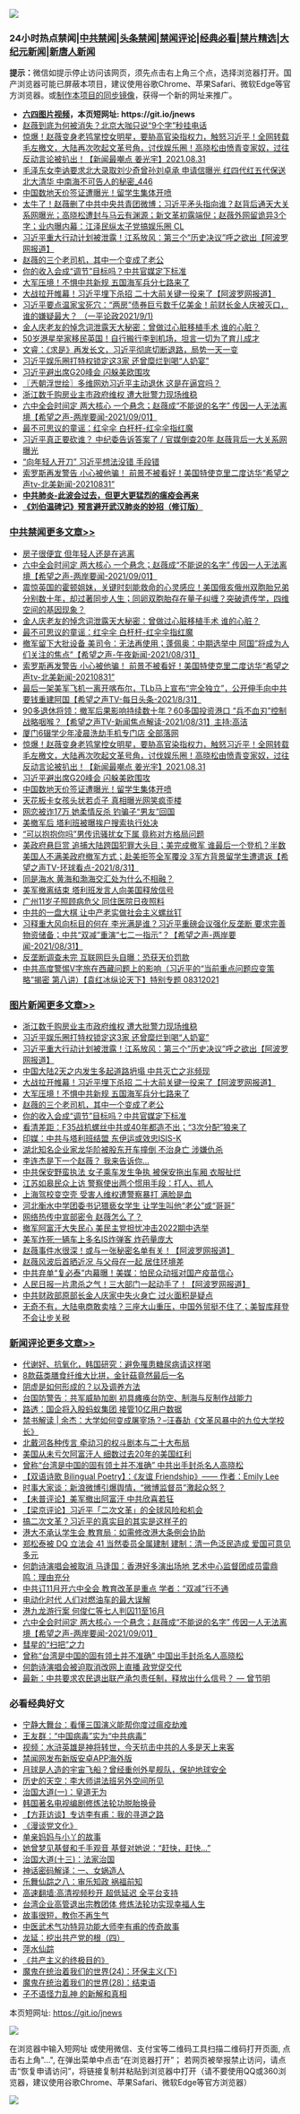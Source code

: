 ![](https://raw.githubusercontent.com/fqnews/bnews/master/64photo/fqnews-qr.jpg)

<div id="tt">
<h3>24小时热点禁闻|<a href="#%E4%B8%AD%E5%85%B1%E7%A6%81%E9%97%BB%E6%9B%B4%E5%A4%9A%E6%96%87%E7%AB%A0">中共禁闻</a>|<a href="#%E5%9B%BE%E7%89%87%E6%96%B0%E9%97%BB%E6%9B%B4%E5%A4%9A%E6%96%87%E7%AB%A0">头条禁闻</a>|<a href="#%E6%96%B0%E9%97%BB%E8%AF%84%E8%AE%BA%E6%9B%B4%E5%A4%9A%E6%96%87%E7%AB%A0">禁闻评论|<a href="#%E5%BF%85%E7%9C%8B%E7%BB%8F%E5%85%B8%E5%A5%BD%E6%96%87">经典必看|<a href="/video.md#%E7%A6%81%E7%89%87%E7%B2%BE%E9%80%89">禁片精选</a>|<a href="https://github.com/fqnews/djy/blob/master/gb/nf1351518.md#1">大纪元新闻</a>|<a href="https://github.com/fqnews/ntdtv/blob/master/gb/prog204.md#1">新唐人新闻</a></h3>
<div><b>提示：</b>微信如提示停止访问该网页，须先点击右上角三个点，选择浏览器打开。国产浏览器可能已屏蔽本项目，建议使用谷歌Chrome、苹果Safari、微软Edge等官方浏览器。或<a href="https://github.com/fqnews/bnews/blob/master/%E5%88%B6%E4%BD%9Cgit%E7%A6%81%E9%97%BB%E9%95%9C%E5%83%8F.md">制作本项目的同步镜像</a>，获得一个新的网址来推广。</div>
<ul>
<li><b><a href="http://d1.bdrive.tk/64.mp4" target="_blank">六四图片视频</a>，本页短网址: https://git.io/jnews</b></li>
<li><a href="/yule/20210901/1616726.md">赵薇到底为何被消失？北京大咖只说“9个字”秒挂电话</a></li>
<li><a href="/comments/20210901/1616808.md">惊爆！赵薇变身老鸨掌控女明星，要胁高官染指权力，触怒习近平！全网转载毛左檄文，大陆再次吹起文革号角，讨伐娱乐圈！高晓松由愤青变家奴，过往反动言论被扒出！【新闻最嘲点 姜光宇】2021.08.31</a></li>
<li><a href="/comments/20210901/1616713.md">毛泽东女李讷要求北大录取刘少奇曾孙刘卓承 申请信曝光 红四代红五代保送北大清华 中南海不可告人的秘密_446</a></li>
<li><a href="/cbnews/20210901/1616767.md">中国数地天价签证遭曝光！留学生集体开喷</a></li>
<li><a href="/bannedvideo/20210901/1616737.md">太牛了！赵薇删了中共中央共青团微博；习近平矛头指向谁？赵背后通天大关系网曝光；高晓松遭封与马云有渊源；新文革初露端倪；赵薇外网留诡异3个字；业内曝内幕：江泽民纵太子党搞娱乐圈 CL</a></li>
<li><a href="/topimagenews/20210901/1617108.md">习近平重大行动计划被泄露！江系放风：第三个”历史决议”呼之欲出【阿波罗网报道】</a></li>
<li><a href="/topimagenews/20210901/1616839.md">赵薇的三个老司机，其中一个变成了老公</a></li>
<li><a href="/topimagenews/20210901/1616812.md">你的收入会成“调节”目标吗？中共官媒定下标准</a></li>
<li><a href="/topimagenews/20210901/1616896.md">大军压境！不惧中共新规 五国海军兵分七路来了</a></li>
<li><a href="/topimagenews/20210901/1617008.md">大战拉开帷幕！习近平埋下杀招 二十大前关键一役来了【阿波罗网报道】</a></li>
<li><a href="/bannedvideo/20210901/1617061.md">习近平要点温家宝死穴：“两房”债券巨亏数千亿美金！前财长金人庆被灭口，谁的嫌疑最大？ （一平论政2021/9/1)</a></li>
<li><a href="/cbnews/20210901/1617089.md">金人庆老友的悼念词泄露天大秘密：曾做过心脏移植手术 谁的心脏？</a></li>
<li><a href="/yule/20210901/1616902.md">50岁港星举家移民英国！自行搬行李到机场，坦言一切为了育儿成才</a></li>
<li><a href="/bannedvideo/20210901/1617070.md">文睿：《求是》再发长文，习近平彻底切断退路，局势一天一变</a></li>
<li><a href="/topimagenews/20210901/1617120.md">习近平娱乐圈打特权锁定这3家 还曾糜烂到喝“人奶宴”</a></li>
<li><a href="/cbnews/20210901/1616785.md">习近平避出席G20峰会 闪躲美欧围攻</a></li>
<li><a href="/ssgc/20210901/1616923.md">〖兲朝浮世绘〗多维网劝习近平主动退休 这是在逼宫吗？</a></li>
<li><a href="/topimagenews/20210901/1617121.md">浙江数千购房业主市政府维权 遭大批警力现场维稳</a></li>
<li><a href="/comments/20210901/1617169.md">六中全会时间定 两大核心 一个悬念；赵薇成“不能说的名字” 传因一人无法离境【希望之声-两岸要闻-2021/09/01】</a></li>
<li><a href="/cbnews/20210901/1617003.md">最不可思议的童谣：红伞伞 白杆杆-红伞伞指红魔</a></li>
<li><a href="/bannedvideo/20210901/1617123.md">习近平真正要砍谁？ 中纪委告诉答案了  /  官媒倒查20年 赵薇背后一大关系网曝光</a></li>
<li><a href="/cnnews/20210901/1616901.md">“向年轻人开刀” 习近平想法没错 手段错</a></li>
<li><a href="/comments/20210901/1616927.md">索罗斯再发警告 小心被他骗！ 前景不被看好！美国特使克里二度访华“希望之声tv-北美新闻-20210831”</a></li>
<li><b><a href="/comments/20200211/1275071.md" target="_blank">中共肺炎-此波会过去，但更大更猛烈的瘟疫会再来</a></b></li>
<li><b><a href="/comments/20200207/1272816.md" target="_blank">《刘伯温碑记》预言避开武汉肺炎的妙招（修订版）</a></b></li>
</ul>
</div>

<div class="catlist">
<h3><a href="/cbnews/" target="_blank">中共禁闻</a><span><a href="/cbnews/" target="_blank" rel="nofollow">更多文章>></a></span></h3>
<ul>
<li><a href="/cbnews/20210901/1617252.md" target="_blank">房子很便宜 但年轻人还是在逃离</a></li>
<li><a href="/comments/20210901/1617169.md" target="_blank">六中全会时间定 两大核心 一个悬念；赵薇成“不能说的名字” 传因一人无法离境【希望之声-两岸要闻-2021/09/01】</a></li>
<li><a href="/comments/20210901/1617093.md" target="_blank">震惊英国的霍顿姐妹，关键时刻能救命的心灵感应！美国俄亥俄州双胞胎兄弟分别数十年，却过著同步人生；同卵双胞胎存在量子纠缠？突破遗传学，四维空间的基因现象？</a></li>
<li><a href="/cbnews/20210901/1617089.md" target="_blank">金人庆老友的悼念词泄露天大秘密：曾做过心脏移植手术 谁的心脏？</a></li>
<li><a href="/cbnews/20210901/1617003.md" target="_blank">最不可思议的童谣：红伞伞 白杆杆-红伞伞指红魔</a></li>
<li><a href="/comments/20210901/1616972.md" target="_blank">撤军留下大批设备 美司令：无法再使用；蓬佩奥：中期选举中 阿国&#8221;将成为人们关注的焦点&#8221;【希望之声-午夜新闻-2021/08/31】</a></li>
<li><a href="/comments/20210901/1616927.md" target="_blank">索罗斯再发警告 小心被他骗！ 前景不被看好！美国特使克里二度访华“希望之声tv-北美新闻-20210831”</a></li>
<li><a href="/comments/20210901/1616817.md" target="_blank">最后一架美军飞机一离开喀布尔，TLb马上宣布“完全独立”，公开伸手向中共要钱重建阿国【希望之声TV-每日头条-2021/8/31】</a></li>
<li><a href="/comments/20210901/1616816.md" target="_blank">90多退休将领：撤军后果影响持续数十年？60多国投资港口 “兵不血刃”控制战略咽喉？【希望之声TV-新闻焦点解读-2021/08/31】主持:高洁</a></li>
<li><a href="/cbnews/20210901/1616813.md" target="_blank">厦门6辍学少年凌晨洗劫手机专门店 全部落网</a></li>
<li><a href="/comments/20210901/1616808.md" target="_blank">惊爆！赵薇变身老鸨掌控女明星，要胁高官染指权力，触怒习近平！全网转载毛左檄文，大陆再次吹起文革号角，讨伐娱乐圈！高晓松由愤青变家奴，过往反动言论被扒出！【新闻最嘲点 姜光宇】2021.08.31</a></li>
<li><a href="/cbnews/20210901/1616785.md" target="_blank">习近平避出席G20峰会 闪躲美欧围攻</a></li>
<li><a href="/cbnews/20210901/1616767.md" target="_blank">中国数地天价签证遭曝光！留学生集体开喷</a></li>
<li><a href="/cbnews/20210901/1616756.md" target="_blank">天花板卡女孩头状若贞子 真相曝光网笑疯歪楼</a></li>
<li><a href="/cbnews/20210901/1616749.md" target="_blank">网恋被诈17万 她柔情反杀 钓骗子“男友”回国</a></li>
<li><a href="/cbnews/20210901/1616748.md" target="_blank">美撤军后 塔利班被曝挨户搜索执行处决</a></li>
<li><a href="/cbnews/20210901/1616736.md" target="_blank">“可以抱抱你吗”男传讯骚扰女下属 竟称对方格局问题</a></li>
<li><a href="/comments/20210901/1616689.md" target="_blank">美政府悬巨赏 追捕大陆跨国犯罪大头目；美完成撤军 谁最后一个登机？半数美国人不满美政府撤军方式；赴美拒签全军覆没 3军方背景留学生遭遣返【希望之声TV-环球看点-2021/8/31】</a></li>
<li><a href="/cbnews/20210831/1616656.md" target="_blank">同是海水 黄海和渤海交汇处为什么不相融？</a></li>
<li><a href="/cbnews/20210831/1616630.md" target="_blank">美军撤离结束 塔利班发言人向美国释放信号</a></li>
<li><a href="/cbnews/20210831/1616615.md" target="_blank">广州11岁子照顾病危父 同住医院日夜照料</a></li>
<li><a href="/cbnews/20210831/1616614.md" target="_blank">中共的一盘大棋 让中产老实做社会主义螺丝钉</a></li>
<li><a href="/comments/20210831/1616546.md" target="_blank">习释重大风向标目的何在 李光满是谁？习近平重磅会议强化反垄断 要求完善物资储备；中共“双减”重演“七二一指示”？【希望之声-两岸要闻-2021/08/31】</a></li>
<li><a href="/cbnews/20210831/1616500.md" target="_blank">反垄断调查未完 互联网巨头自曝：恐获天价罚款</a></li>
<li><a href="/comments/20210831/1616483.md" target="_blank">中共高度警惕V字旅在西藏问题上的影响（习近平的“当前重点问题应变策略”揭密   第八讲）【袁红冰纵论天下】特别专题 08312021</a></li>

</ul>
</div>
<div class="catlist">
<h3><a href="/topimagenews/" target="_blank">图片新闻</a><span><a href="/topimagenews/" target="_blank" rel="nofollow">更多文章>></a></span></h3>
<ul>
<li><a href="/topimagenews/20210901/1617121.md" target="_blank">浙江数千购房业主市政府维权 遭大批警力现场维稳</a></li>
<li><a href="/topimagenews/20210901/1617120.md" target="_blank">习近平娱乐圈打特权锁定这3家 还曾糜烂到喝“人奶宴”</a></li>
<li><a href="/topimagenews/20210901/1617108.md" target="_blank">习近平重大行动计划被泄露！江系放风：第三个”历史决议”呼之欲出【阿波罗网报道】</a></li>
<li><a href="/topimagenews/20210901/1617080.md" target="_blank">中国大陆2天之内发生多起道路坍塌 中共灭亡之兆频现</a></li>
<li><a href="/topimagenews/20210901/1617008.md" target="_blank">大战拉开帷幕！习近平埋下杀招 二十大前关键一役来了【阿波罗网报道】</a></li>
<li><a href="/topimagenews/20210901/1616896.md" target="_blank">大军压境！不惧中共新规 五国海军兵分七路来了</a></li>
<li><a href="/topimagenews/20210901/1616839.md" target="_blank">赵薇的三个老司机，其中一个变成了老公</a></li>
<li><a href="/topimagenews/20210901/1616812.md" target="_blank">你的收入会成“调节”目标吗？中共官媒定下标准</a></li>
<li><a href="/topimagenews/20210831/1616679.md" target="_blank">看清差距：F35战机螺丝中共或40年都造不出；“3次分配”狼来了</a></li>
<li><a href="/topimagenews/20210831/1616613.md" target="_blank">印媒：中共与塔利班结盟 东伊运或效忠ISIS-K</a></li>
<li><a href="/topimagenews/20210831/1616532.md" target="_blank">湖北知名企业家龙华阶被股东开车撞倒 不治身亡 涉嫌仇杀</a></li>
<li><a href="/topimagenews/20210831/1616521.md" target="_blank">李连杰是下一个赵薇？ 我来告诉你…</a></li>
<li><a href="/topimagenews/20210831/1616512.md" target="_blank">中共保安野蛮执法 女子乘车发生争执 被保安拖出车厢 衣服扯烂</a></li>
<li><a href="/topimagenews/20210831/1616177.md" target="_blank">江苏如皋民众上访 警察使出两个惯用手段：打人、抓人</a></li>
<li><a href="/topimagenews/20210830/1615836.md" target="_blank">上海驾校变空壳 受害人维权遭警察暴打 满脸是血</a></li>
<li><a href="/topimagenews/20210830/1615814.md" target="_blank">河北衡水中学团委书记猥亵女学生 让学生叫他“老公”或“哥哥”</a></li>
<li><a href="/topimagenews/20210830/1615537.md" target="_blank">网络热传中宣部密令 赵薇怎么了？</a></li>
<li><a href="/topimagenews/20210830/1615463.md" target="_blank">撤军阿富汗大失民心 美民主党担忧冲击2022期中选举</a></li>
<li><a href="/topimagenews/20210829/1615436.md" target="_blank">美军炸死一辆车上多名IS炸弹客 炸药量庞大</a></li>
<li><a href="/topimagenews/20210829/1615244.md" target="_blank">赵薇事件水很深！或与一张秘密名单有关！【阿波罗网报道】</a></li>
<li><a href="/topimagenews/20210829/1615231.md" target="_blank">赵薇风波后首晒近况 与父母在一起 居住环境差</a></li>
<li><a href="/topimagenews/20210829/1615188.md" target="_blank">中共弃单“复必泰”内幕曝！美媒：怕民众动摇对国产疫苗信心</a></li>
<li><a href="/topimagenews/20210828/1614965.md" target="_blank">人民日报一片肃杀之气！三大部门一起动手了！【阿波罗网报道】</a></li>
<li><a href="/topimagenews/20210828/1614919.md" target="_blank">中共财政部原部长金人庆家中失火身亡 过火面积是疑点</a></li>
<li><a href="/topimagenews/20210827/1614548.md" target="_blank">无奇不有，大陆电商敢卖啥？三座大山重压，中国外贸挺不住了；美智库拜登不会让步关税</a></li>

</ul>
</div>
<div class="catlist">
<h3><a href="/comments/" target="_blank">新闻评论</a><span><a href="/comments/" target="_blank" rel="nofollow">更多文章>></a></span></h3>
<ul>
<li><a href="/comments/20210902/1617287.md" target="_blank">代谢好、抗氧化，韩国研究：避免罹患糖尿病请这样喝</a></li>
<li><a href="/comments/20210902/1617286.md" target="_blank">8款菇类膳食纤维大比拼，金针菇竟然最后一名</a></li>
<li><a href="/comments/20210902/1617285.md" target="_blank">阴虚是如何形成的？以及调养方法</a></li>
<li><a href="/comments/20210902/1617276.md" target="_blank">台国防警告：共军威胁加剧 初具瘫痪台防空、制海与反制作战能力</a></li>
<li><a href="/comments/20210901/1617272.md" target="_blank">路透：国企将入股蚂蚁集团 接管10亿用户数据</a></li>
<li><a href="/comments/20210901/1617256.md" target="_blank">禁书解读 | 余杰：大学如何变成屠宰场？&#8211;汪春劼《文革风暴中的九位大学校长》</a></li>
<li><a href="/comments/20210901/1617255.md" target="_blank">北戴河各种传言 牵动习的权斗剧本与二十大布局</a></li>
<li><a href="/comments/20210901/1617254.md" target="_blank">美国从未亏欠阿富汗人 细数过去20年的美国红利</a></li>
<li><a href="/comments/20210901/1617251.md" target="_blank">曾称“台湾是中国的固有领土并不准确” 中共出手封杀名人高晓松</a></li>
<li><a href="/comments/20210901/1617250.md" target="_blank">【双语诗歌 Bilingual Poetry】：《友谊 Friendship》—— 作者：Emily Lee</a></li>
<li><a href="/comments/20210901/1617229.md" target="_blank">时事大家谈：新浪微博引爆舆情，“微博监督员”激起众怒？</a></li>
<li><a href="/comments/20210901/1617226.md" target="_blank">【未普评论】美军撤出阿富汗 中共欣喜若狂</a></li>
<li><a href="/comments/20210901/1617225.md" target="_blank">【梁京评论】习近平「二次文革」的全球风险和机会</a></li>
<li><a href="/comments/20210901/1617223.md" target="_blank">搞二次文革？习近平的真实目的其实是这样子的</a></li>
<li><a href="/comments/20210901/1617203.md" target="_blank">港大不承认学生会 教育局：如需修改港大条例会协助</a></li>
<li><a href="/comments/20210901/1617202.md" target="_blank">郑松泰被 DQ 立法会 41 当然委员全属建制 建制：清一色泛民造成 爱国可意见多元</a></li>
<li><a href="/comments/20210901/1617201.md" target="_blank">何韵诗演唱会被取消 马逢国：香港好多演出场地 艺术中心监督团成员雷鼎鸣：理由充分</a></li>
<li><a href="/comments/20210901/1617200.md" target="_blank">中共订11月开六中全会 教育改革是重点 学者：“双减”行不通</a></li>
<li><a href="/comments/20210901/1617184.md" target="_blank">电动化时代 人们对燃油车的最大误解</a></li>
<li><a href="/comments/20210901/1617176.md" target="_blank">港九龙游行案 何俊仁等七人判囚11至16月</a></li>
<li><a href="/comments/20210901/1617169.md" target="_blank">六中全会时间定 两大核心 一个悬念；赵薇成“不能说的名字” 传因一人无法离境【希望之声-两岸要闻-2021/09/01】</a></li>
<li><a href="/comments/20210901/1617168.md" target="_blank">彗星的“扫把”之力</a></li>
<li><a href="/comments/20210901/1617159.md" target="_blank">曾称“台湾是中国的固有领土并不准确” 中国出手封杀名人高晓松</a></li>
<li><a href="/comments/20210901/1617131.md" target="_blank">何韵诗演唱会被迫取消改网上直播 政党促交代</a></li>
<li><a href="/comments/20210901/1617062.md" target="_blank">最新：中共要求农民退出联产承包责任制，释放出什么信号？ — 曾节明</a></li>

</ul>
</div>

<div class="catlist">
<h3>必看经典好文</h3>
<ul>
<li><a href="/comments/20200527/1273654.md" target="_blank">宁静大舞台：看懂三国演义能帮你度过瘟疫劫难</a></li>
<li><a href="/comments/20200318/1295755.md" target="_blank">王友群：“中国病毒”实为“中共病毒”</a></li>
<li><a href="/comments/20200623/1273653.md" target="_blank">视频：水浒英雄是神将转世，今天抗击中共的人多是天上来客</a></li>
<li><a href="/comments/20200627/783266.md" target="_blank">禁闻网发布新版安卓APP海外版</a></li>
<li><a href="/comments/20200712/1359456.md" target="_blank">月球是人造的宇宙飞船？曾经重创外星舰队，保护地球安全</a></li>
<li><a href="/tculture/20121025/73064.md" target="_blank">历史的天空：李大师讲法班另外空间所见</a></li>
<li><a href="/cbnews/20180307/911097.md" target="_blank">治国大道(一)：皇道无为</a></li>
<li><a href="/comments/20210805/1600200.md" target="_blank">韩国著名电视编剧修炼法轮功脱胎换骨</a></li>
<li><a href="/comments/20210804/1600181.md" target="_blank">【方菲访谈】专访李有甫：我的寻道之路</a></li>
<li><a href="/comments/20200521/783167.md" target="_blank">《漫谈党文化》</a></li>
<li><a href="/cbnews/20210518/1548912.md" target="_blank">单亲妈妈与小丫的故事</a></li>
<li><a href="/cnnews/20210420/1529760.md" target="_blank">她曾梦见基督和千手观音 基督对她说：“赶快，赶快…”</a></li>
<li><a href="/cbnews/20180319/916654.md" target="_blank">治国大道(十三)：法家治国</a></li>
<li><a href="/comments/20200609/1342224.md" target="_blank">神话密码解译：一、女娲造人</a></li>
<li><a href="/tculture/20170717/792953.md" target="_blank">乐舞仙踪之八：审乐知政 祸福前知</a></li>
<li><a href="/comments/20210202/1479954.md" target="_blank">高速翻墙:高清视频秒开 超低延迟 全平台支持</a></li>
<li><a href="/comments/20200528/1335859.md" target="_blank">台湾企业高管退出宗教团体 修炼法轮功实现幸福人生</a></li>
<li><a href="/funmedia/20210802/1598610.md" target="_blank">故事很短，教你不再生气</a></li>
<li><a href="/comments/20210810/1603664.md" target="_blank">中医武术气功特异功能大师李有甫的传奇故事</a></li>
<li><a href="/comments/20200930/1405812.md" target="_blank">龙延：挖出共产党的根（四）</a></li>
<li><a href="/cbnews/20210809/1603030.md" target="_blank">萍水仙踪</a></li>
<li><a href="/bookwiki/20171120/858084.md" target="_blank">《共产主义的终极目的》</a></li>
<li><a href="/cbnews/20180907/994846.md" target="_blank">魔鬼在统治着我们的世界(24)：环保主义(下)</a></li>
<li><a href="/comments/20181228/1054609.md" target="_blank">魔鬼在统治着我们的世界(28)：结束语</a></li>
<li><a href="/comments/20190427/1119935.md" target="_blank">子不语怪力乱神 的新解和真相</a></li>

</ul>
</div>

本页短网址: https://git.io/jnews

![](https://raw.githubusercontent.com/fqnews/bnews/master/64photo/fqnews-qr.jpg)

在浏览器中输入短网址 或使用微信、支付宝等二维码工具扫描二维码打开页面, 点击右上角"...", 在弹出菜单中点击“在浏览器打开”； 若网页被举报禁止访问，请点击“恢复申请访问”，将链接复制并粘贴到浏览器中打开（请不要使用QQ或360浏览器，建议使用谷歌Chrome、苹果Safari、微软Edge等官方浏览器）

![](https://raw.githubusercontent.com/fqnews/bnews/master/64photo/wx.jpg)